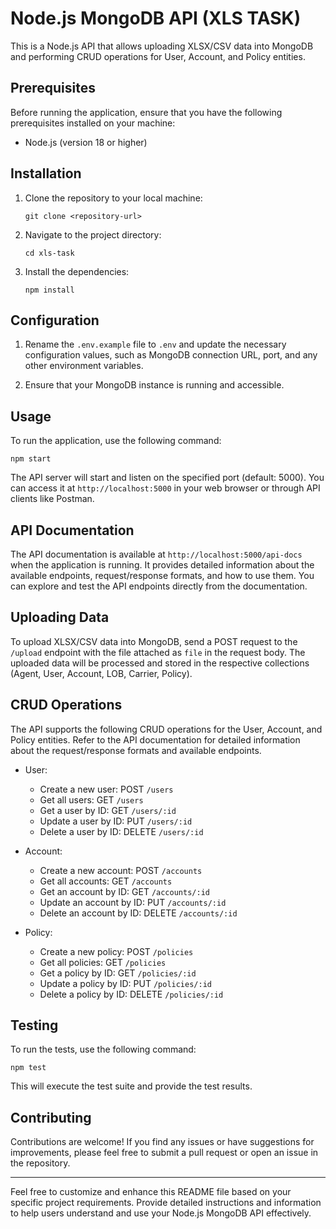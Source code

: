 # Node.js MongoDB API (XLS TASK)

This is a Node.js API that allows uploading XLSX/CSV data into MongoDB and performing CRUD operations for User, Account, and Policy entities.

## Prerequisites

Before running the application, ensure that you have the following prerequisites installed on your machine:

- Node.js (version 18 or higher)


## Installation

1. Clone the repository to your local machine:
   ```
   git clone <repository-url>
   ```

2. Navigate to the project directory:
   ```
   cd xls-task
   ```

3. Install the dependencies:
   ```
   npm install
   ```

## Configuration

1. Rename the `.env.example` file to `.env` and update the necessary configuration values, such as MongoDB connection URL, port, and any other environment variables.

2. Ensure that your MongoDB instance is running and accessible.

## Usage

To run the application, use the following command:

```
npm start
```

The API server will start and listen on the specified port (default: 5000). You can access it at `http://localhost:5000` in your web browser or through API clients like Postman.

## API Documentation

The API documentation is available at `http://localhost:5000/api-docs` when the application is running. It provides detailed information about the available endpoints, request/response formats, and how to use them. You can explore and test the API endpoints directly from the documentation.

## Uploading Data

To upload XLSX/CSV data into MongoDB, send a POST request to the `/upload` endpoint with the file attached as `file` in the request body. The uploaded data will be processed and stored in the respective collections (Agent, User, Account, LOB, Carrier, Policy).

## CRUD Operations

The API supports the following CRUD operations for the User, Account, and Policy entities. Refer to the API documentation for detailed information about the request/response formats and available endpoints.

- User:
  - Create a new user: POST `/users`
  - Get all users: GET `/users`
  - Get a user by ID: GET `/users/:id`
  - Update a user by ID: PUT `/users/:id`
  - Delete a user by ID: DELETE `/users/:id`

- Account:
  - Create a new account: POST `/accounts`
  - Get all accounts: GET `/accounts`
  - Get an account by ID: GET `/accounts/:id`
  - Update an account by ID: PUT `/accounts/:id`
  - Delete an account by ID: DELETE `/accounts/:id`

- Policy:
  - Create a new policy: POST `/policies`
  - Get all policies: GET `/policies`
  - Get a policy by ID: GET `/policies/:id`
  - Update a policy by ID: PUT `/policies/:id`
  - Delete a policy by ID: DELETE `/policies/:id`

## Testing

To run the tests, use the following command:

```
npm test
```

This will execute the test suite and provide the test results.

## Contributing

Contributions are welcome! If you find any issues or have suggestions for improvements, please feel free to submit a pull request or open an issue in the repository.

---

Feel free to customize and enhance this README file based on your specific project requirements. Provide detailed instructions and information to help users understand and use your Node.js MongoDB API effectively.
